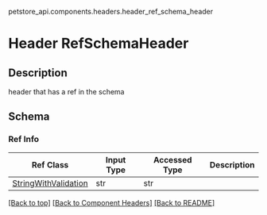 petstore_api.components.headers.header_ref_schema_header
# Header RefSchemaHeader

## Description
header that has a ref in the schema

## Schema

### Ref Info
Ref Class | Input Type | Accessed Type | Description
--------- | ---------- | ------------- | ------------
[StringWithValidation](../../components/schema/string_with_validation.md) | str | str |

[[Back to top]](#top) [[Back to Component Headers]](../../../README.md#Component-Headers) [[Back to README]](../../../README.md)
